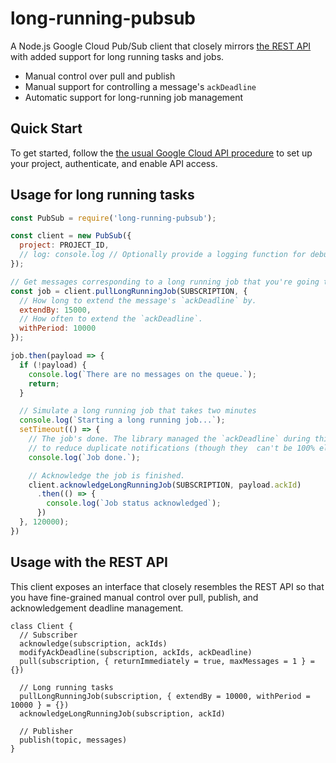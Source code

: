 # long-running-pubsub

A Node.js Google Cloud Pub/Sub client that closely mirrors [the REST API](https://cloud.google.com/pubsub/docs/reference/rest/) with added support for long running tasks and jobs.

* Manual control over pull and publish
* Manual support for controlling a message's `ackDeadline`
* Automatic support for long-running job management

## Quick Start

To get started, follow the [the usual Google Cloud API procedure](https://github.com/googleapis/nodejs-pubsub#quickstart) to set up your project, authenticate, and enable API access.

## Usage for long running tasks

```js
const PubSub = require('long-running-pubsub');

const client = new PubSub({
  project: PROJECT_ID,
  // log: console.log // Optionally provide a logging function for debugging
});

// Get messages corresponding to a long running job that you're going to start
const job = client.pullLongRunningJob(SUBSCRIPTION, {
  // How long to extend the message's `ackDeadline` by.
  extendBy: 15000,
  // How often to extend the `ackDeadline`.
  withPeriod: 10000
});

job.then(payload => {
  if (!payload) {
    console.log(`There are no messages on the queue.`);
    return;
  }

  // Simulate a long running job that takes two minutes
  console.log(`Starting a long running job...`);
  setTimeout(() => {
    // The job's done. The library managed the `ackDeadline` during this time
    // to reduce duplicate notifications (though they  can't be 100% eliminated).
    console.log(`Job done.`);

    // Acknowledge the job is finished.
    client.acknowledgeLongRunningJob(SUBSCRIPTION, payload.ackId)
      .then(() => {
        console.log(`Job status acknowledged`);
      })
  }, 120000);
})
```

## Usage with the REST API

This client exposes an interface that closely resembles the REST API so that you have
fine-grained manual control over pull, publish, and acknowledgement deadline management.

```
class Client {
  // Subscriber
  acknowledge(subscription, ackIds)
  modifyAckDeadline(subscription, ackIds, ackDeadline)
  pull(subscription, { returnImmediately = true, maxMessages = 1 } = {})

  // Long running tasks
  pullLongRunningJob(subscription, { extendBy = 10000, withPeriod = 10000 } = {})
  acknowledgeLongRunningJob(subscription, ackId)

  // Publisher
  publish(topic, messages)
}
```
